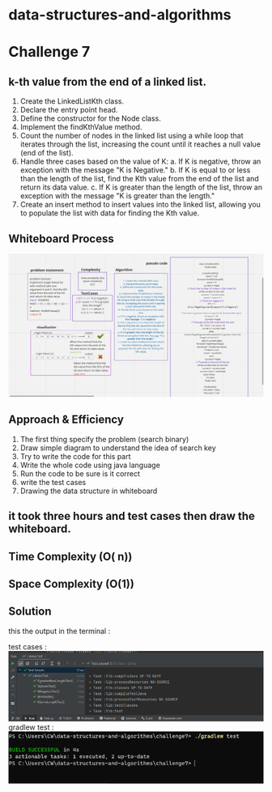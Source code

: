 # data-structures-and-algorithms

# Challenge 7
<!-- Description of the challenge -->
## k-th value from the end of a linked list.
1. Create the LinkedListKth class.
2. Declare the entry point head.
3. Define the constructor for the Node class.
4. Implement the findKthValue method.
5. Count the number of nodes in the linked list using a while loop that iterates through the list, increasing the count until it reaches a null value (end of the list).
6. Handle three cases based on the value of K:
a. If K is negative, throw an exception with the message "K is Negative."
b. If K is equal to or less than the length of the list, find the Kth value from the end of the list and return its data value.
c. If K is greater than the length of the list, throw an exception with the message "K is greater than the length."
7. Create an insert method to insert values into the linked list, allowing you to populate the list with data for finding the Kth value.







## Whiteboard Process
<!-- Embedded whiteboard image -->
![whiteboardcc7.png](pic%2Fwhiteboardcc7.png)


## Approach & Efficiency
<!-- What approach did you take? Why? What is the Big O space/time for this approach? -->
1. The first thing specify the problem (search binary)
2. Draw simple diagram to understand the idea of search key
3. Try to write the code for this part
4. Write the whole code using java language
5. Run the code to be sure is it correct
6. write the test cases
6. Drawing the data structure in whiteboard

## it took three hours  and test cases then draw the whiteboard.


## Time Complexity (O( n))
## Space Complexity (O(1))

## Solution
<!-- Show how to run your code, and examples of it in action -->
this the output in the terminal :

test cases :
![testcasescc7.PNG](pic%2Ftestcasescc7.PNG)
gradlew test :
![gradlewtest7.PNG](pic%2Fgradlewtest7.PNG)

